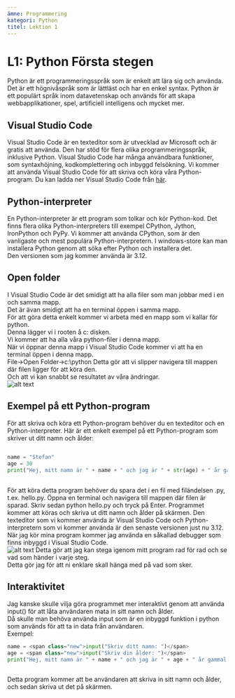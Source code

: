 ```yaml
---
ämne: Programmering
kategori: Python
titel: Lektion 1
---
```

# L1: Python Första stegen 
Python är ett programmeringsspråk som är enkelt att lära sig och använda. Det är ett högnivåspråk som är lättläst och har en enkel syntax. Python är ett populärt språk inom datavetenskap och används för att skapa webbapplikationer, spel, artificiell intelligens och mycket mer. 
## Visual Studio Code 
Visual Studio Code är en texteditor som är utvecklad av Microsoft och är gratis att använda. Den har stöd för flera olika programmeringsspråk, inklusive Python. Visual Studio Code har många användbara funktioner, som syntaxhöjning, kodkomplettering och inbyggd felsökning. 
Vi kommer att använda Visual Studio Code för att skriva och köra våra Python-program. Du kan ladda ner Visual Studio Code från <a href="https://code.visualstudio.com/" target="_blank">här</a>. 
## Python-interpreter 
En Python-interpreter är ett program som tolkar och kör Python-kod. Det finns flera olika Python-interpreters till exempel CPython, Jython, IronPython och PyPy. Vi kommer att använda CPython, som är den vanligaste och mest populära Python-interpretern. 
I windows-store kan man installera Python genom att söka efter Python och installera det.  
Den versionen som jag kommer använda är 3.12.  
## Open folder 
I Visual Studio Code är det smidigt att ha alla filer som man jobbar med i en och samma mapp.  
Det är ävan smidigt att ha en terminal öppen i samma mapp.  
För att göra detta enkelt kommer vi arbeta med en mapp som vi kallar för python.  
Denna lägger vi i rooten å c: disken.  
Vi kommer att ha alla våra python-filer i denna mapp.  
När vi öppnar denna mapp i Visual Studio Code kommer vi att ha en terminal öppen i denna mapp.   
File->Open Folder->c:\python 
Detta gör att vi slipper navigera till mappen där filen ligger för att köra den.  
Och att vi kan snabbt se resultatet av våra ändringar.  
![alt text][openfolder]

## Exempel på ett Python-program 
För att skriva och köra ett Python-program behöver du en texteditor och en Python-interpreter. Här är ett enkelt exempel på ett Python-program som skriver ut ditt namn och ålder: 
```python 
    
name = "Stefan"
age = 30
print("Hej, mitt namn är " + name + " och jag är " + str(age) + " år gammal.")
    
```
För att köra detta program behöver du spara det i en fil med filändelsen .py, t.ex. hello.py. Öppna en terminal och navigera till mappen där filen är sparad. Skriv sedan python hello.py och tryck på Enter. Programmet kommer att köras och skriva ut ditt namn och ålder på skärmen. 
Den texteditor som vi kommer använda är Visual Studio Code och Python-interpretern som vi kommer använda är den senaste versionen just nu 3.12.  
När jag kör mina program kommer jag använda en såkallad debugger som finns inbyggd i Visual Studio Code.  
![alt text][debugger]
Detta gör att jag kan stega igenom mitt program rad för rad och se vad som händer i varje steg.  
Detta gör jag för att ni enklare skall hänga med på vad som sker.  
## Interaktivitet 
Jag kanske skulle vilja göra programmet mer interaktivt genom att använda input() för att låta användaren mata in sitt namn och ålder.  
Då skulle man behöva använda input som är en inbyggd funktion i python som används för att ta in data från användaren.  
Exempel: 
```python 
name = <span class="new">input("Skriv ditt namn: ")</span>
age = <span class="new">input("Skriv din ålder: ")</span>
print("Hej, mitt namn är " + name + " och jag är " + age + " år gammal.")
    
```
Detta program kommer att be användaren att skriva in sitt namn och ålder, och sedan skriva ut det på skärmen.  

[debugger]:  ../bilder/debugger.png  "debugger"

[openfolder]: ../bilder/openfolder.png "Logo Title Text 2"